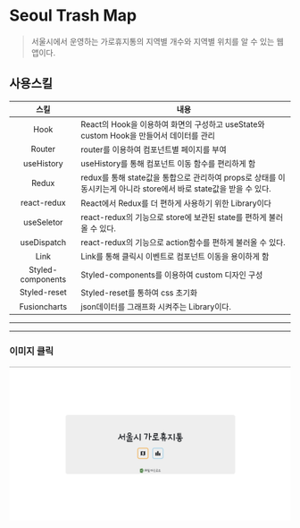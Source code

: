 # Seoul Trash Map
> 서울시에서 운영하는 가로휴지통의 지역별 개수와 지역별 위치를 알 수 있는 웹앱이다. 

## 사용스킬
스킬 | 내용
:--: |--
Hook | React의 Hook을 이용하여 화면의 구성하고 useState와 custom Hook을 만들어서 데이터를 관리
Router | router를 이용하여 컴포넌트별 페이지를 부여
useHistory | useHistory를 통해 컴포넌트 이동 함수를 편리하게 함
Redux | redux를 통해 state값을 통합으로 관리하여 props로 상태를 이동시키는게 아니라 store에서 바로 state값을 받을 수 있다. 
react-redux | React에서 Redux를 더 편하게 사용하기 위한 Library이다
useSeletor | react-redux의 기능으로 store에 보관된 state를 편하게 불러올 수 있다. 
useDispatch | react-redux의 기능으로 action함수를 편하게 불러올 수 있다. 
Link | Link를 통해 클릭시 이벤트로 컴포넌트 이동을 용이하게 함
Styled-components | Styled-components를 이용하여 custom 디자인 구성
Styled-reset | Styled-reset를 통하여 css 초기화
Fusioncharts | json데이터를 그래프화 시켜주는 Library이다.
___
___
### 이미지 클릭
[![garo](https://github.com/Ahn-GiHwan/seoul_trash_map/blob/master/public/garo.png?raw=true)](https://garo.netlify.app/)


